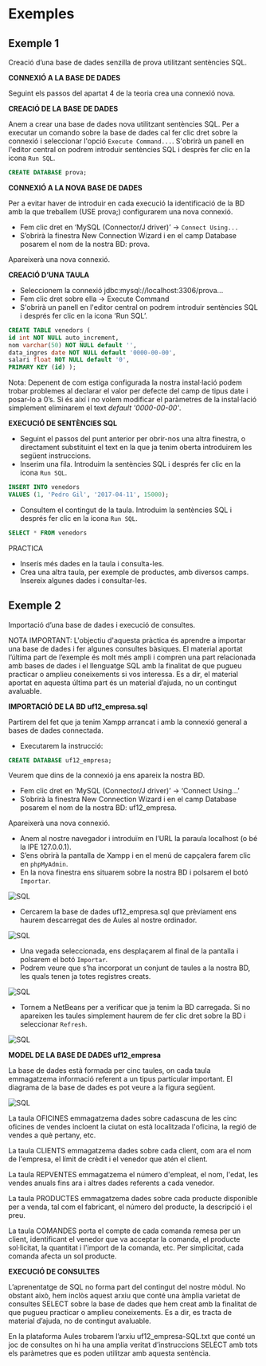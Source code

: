 # Exemples

## Exemple 1

Creació d’una base de dades senzilla de prova utilitzant sentències SQL.

**CONNEXIÓ A LA BASE DE DADES**

Seguint els passos del apartat 4 de la teoria crea una connexió nova. 

**CREACIÓ DE LA BASE DE DADES**

Anem a crear una base de dades nova utilitzant sentències SQL.
Per a executar un comando sobre la base de dades cal fer clic dret sobre la connexió i seleccionar l'opció `Execute Command...`.
S'obrirà un panell en l'editor central on podrem introduir sentències SQL i desprès fer clic en la icona `Run SQL`.

```sql
CREATE DATABASE prova;
```

**CONNEXIÓ A LA NOVA BASE DE DADES**

Per a evitar  haver de introduir en cada execució la identificació de la BD amb la que treballem (USE prova;) configurarem una nova connexió.

- Fem clic dret en ‘MySQL (Connector/J driver)’ → `Connect Using...`
- S’obrirà la finestra New Connection Wizard i en el camp Database posarem el nom de la nostra BD: prova.

Apareixerà una nova connexió.

**CREACIÓ D’UNA TAULA**

- Seleccionem la connexió jdbc:mysql://localhost:3306/prova...  
- Fem clic dret sobre ella → Execute Command
- S'obrirà un panell en l'editor central on podrem introduir sentències SQL i després fer clic en la icona ‘Run SQL’.

```sql
CREATE TABLE venedors ( 
id int NOT NULL auto_increment, 
nom varchar(50) NOT NULL default '', 
data_ingres date NOT NULL default '0000-00-00', 
salari float NOT NULL default '0', 
PRIMARY KEY (id) ); 
```

Nota: Depenent de com estiga configurada la nostra instal·lació podem trobar problemes al declarar el valor per defecte del camp de tipus date i posar-lo a 0’s. Si és així i no volem modificar el paràmetres de la instal·lació simplement eliminarem el text *default '0000-00-00'*.

**EXECUCIÓ DE SENTÈNCIES SQL**

- Seguint el passos del punt anterior per obrir-nos una altra finestra, o directament substituint el text en la que ja tenim oberta introduirem les següent instruccions. 
- Inserim una fila. Introduim la sentències SQL i després fer clic en la icona `Run SQL`.

```sql
INSERT INTO venedors
VALUES (1, 'Pedro Gil', '2017-04-11', 15000);  
```

- Consultem el contingut de la taula. Introduim la sentències SQL i després fer clic en la icona `Run SQL`.

```sql
SELECT * FROM venedors
```

PRACTICA

- Inserís més dades en la taula i consulta-les.
- Crea una altra taula, per exemple de productes, amb diversos camps. Insereix algunes dades i consultar-les.

## Exemple 2

Importació d’una base de dades i execució de consultes.

NOTA IMPORTANT: L'objectiu d'aquesta pràctica és aprendre a importar una base de dades i fer algunes consultes bàsiques. El material aportat l’última part de l’exemple és molt més ampli i compren una part relacionada amb bases de dades i el llenguatge SQL amb la finalitat de que pugueu practicar o amplieu coneixements si vos interessa. Es a dir, el material aportat en aquesta última part és un material d’ajuda, no un contingut avaluable.

**IMPORTACIÓ DE LA BD uf12_empresa.sql**

Partirem del fet que ja tenim Xampp arrancat i amb la connexió general a bases de dades connectada.

- Executarem la instrucció:

```sql
CREATE DATABASE uf12_empresa;
```

Veurem que dins de la connexió ja ens apareix la nostra BD.

- Fem clic dret en  ‘MySQL (Connector/J driver)’ → ‘Connect Using...’
- S’obrirà la finestra New Connection Wizard i en el camp Database posarem el nom de la nostra BD: uf12_empresa.

Apareixerà una nova connexió.

- Anem al nostre navegador i introduïm en l’URL la paraula localhost (o bé la IPE 127.0.0.1).
- S’ens obrirà la pantalla de Xampp i en el menú de capçalera farem clic en `phpMyAdmin`.
- En la nova finestra ens situarem sobre la nostra BD i polsarem el botó `Importar`.

![SQL](/uf12/exemple2_1.png)

- Cercarem la base de dades uf12_empresa.sql que prèviament ens haurem descarregat des de Aules al nostre ordinador.

![SQL](/uf12/exemple2_2.png)

- Una vegada seleccionada, ens desplaçarem al final de la pantalla i polsarem el botó `Importar`.
- Podrem veure que s’ha incorporat un conjunt de taules a la nostra BD, les quals tenen ja totes registres creats.

![SQL](/uf12/exemple2_3.png)

- Tornem a NetBeans per a verificar que ja tenim la BD carregada. Si no apareixen les taules simplement haurem de fer clic dret sobre la BD i seleccionar `Refresh`.

![SQL](/uf12/exemple2_4.png)


**MODEL DE LA BASE DE DADES uf12_empresa**

La base de dades està formada per cinc taules, on cada taula emmagatzema informació referent a un tipus particular important. El diagrama de la base de dades es pot veure a la figura següent.

![SQL](/uf12/exemple2_5.png)

La taula OFICINES emmagatzema dades sobre cadascuna de les cinc oficines de vendes incloent la ciutat on està localitzada l'oficina, la regió de vendes a què pertany, etc.

La taula CLIENTS emmagatzema dades sobre cada client, com ara el nom de l'empresa, el límit de crèdit i el venedor que atén el client.

La taula REPVENTES emmagatzema el número d'empleat, el nom, l'edat, les vendes anuals fins ara i altres dades referents a cada venedor.

La taula PRODUCTES emmagatzema dades sobre cada producte disponible per a venda, tal com el fabricant, el número del producte, la descripció i el preu.

La taula COMANDES porta el compte de cada comanda remesa per un client, identificant el venedor que va acceptar la comanda, el producte sol·licitat, la quantitat i l'import de la comanda, etc. Per simplicitat, cada comanda afecta un sol producte.

**EXECUCIÓ DE CONSULTES**

L’aprenentatge de SQL no forma part del contingut del nostre mòdul. No obstant això, hem inclòs aquest arxiu que conté una àmplia varietat de consultes SELECT sobre la base de dades que hem creat amb la finalitat de que pugueu practicar o amplieu coneixements. Es a dir, es tracta de material d’ajuda, no de contingut avaluable.

En la plataforma Aules trobarem l’arxiu uf12_empresa-SQL.txt que conté un joc de consultes on hi ha una amplia veritat d’instruccions SELECT amb tots els paràmetres que es poden utilitzar amb aquesta sentència.
